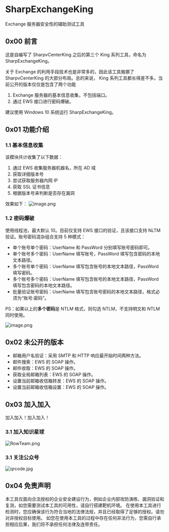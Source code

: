 # SharpExchangeKing
Exchange 服务器安全性的辅助测试工具


## 0x00 前言
这是自编写了 SharpvCenterKing 之后的第三个 King 系列工具，命名为 SharpExchangeKing。

关于 Exchange 的利用手段技术也是非常多的，因此该工具搬挪了 SharpvCenterKing 的大部分布局。总的来说， King 系列工具都长得差不多。当前公开的版本仅仅是包含了两个功能

1. Exchange 服务器的基本信息收集，不包括端口。
2. 通过 EWS 接口进行密码爆破。

建议使用 Windows 10 系统运行 SharpExchangeKing。
## 0x01 功能介绍
### 1.1 基本信息收集
该模块共计收集了以下数据：

1. 通过 EWS 收集服务器机器名，所在 AD 域
2. 获取详细版本号
3. 尝试获取服务器内网 IP
4. 获取 SSL 证书信息
5. 根据版本号来判断是否存在漏洞

效果如下：
![image.png](https://cdn.nlark.com/yuque/0/2023/png/22287830/1676642007959-898b8638-3d29-44aa-afd2-b27bfa3c5d47.png#averageHue=%23444341&clientId=uc2c0e25b-b1ba-4&from=paste&height=610&id=u3fab67f0&name=image.png&originHeight=610&originWidth=866&originalType=binary&ratio=1&rotation=0&showTitle=false&size=64384&status=done&style=none&taskId=ud4fbb82b-625c-49e0-9b9c-5818fcb94f3&title=&width=866)

### 1.2 密码爆破

使用线程池，最大默认 10。目前仅支持 EWS 接口的验证，且该接口支持 NLTM 验证。账号密码混杂组合支持 5 种模式：

- 单个账号单个密码：UserName 和 PassWord 分别填写账号密码即可。
- 单个账号多个密码：UserName 填写账号，PassWord 填写包含密码的本地文本路径。
- 多个账号单个密码：UserName 填写包含账号的本地文本路径，PassWord 填写密码。
- 多个账号多个密码：UserName 填写包含账号的本地文本路径，PassWord 填写包含密码的本地文本路径。
- 批量验证账号密码：UserName 填写包含账号密码的本地文本路径，格式必须为“账号:密码”。

PS：如果以上的**多个密码**是 NTLM 格式，则勾选 NTLM，不支持明文和 NTLM 同时使用。

![image.png](https://cdn.nlark.com/yuque/0/2023/png/22287830/1675492521551-b5bfcf3b-a719-4223-be9a-53b6e953fdf9.png#averageHue=%23716f6e&clientId=u39e2b50c-3852-4&from=paste&height=592&id=u093dcc36&name=image.png&originHeight=592&originWidth=857&originalType=binary&ratio=1&rotation=0&showTitle=false&size=60909&status=done&style=none&taskId=u893ef663-fb08-44ef-b772-1c4e23b56e5&title=&width=857)


## 0x02 未公开的版本

- 邮箱用户名验证：采用 SMTP 和 HTTP 响应最开始时间两种方法。
- 邮件搜索：EWS 的 SOAP 操作。
- 邮件收取：EWS 的 SOAP 操作。
- 获取全局邮箱列表：EWS 的 SOAP 操作。
- 设置当前邮箱收信箱转发：EWS 的 SOAP 操作。
- 设置当前邮箱收信箱设置：EWS 的 SOAP 操作。


## 0x03 加入加入
加入加入！加入加入！
### 3.1 加入知识星球

![RowTeam.png](https://cdn.nlark.com/yuque/0/2023/png/22287830/1676642752168-40e91f41-9bdb-462f-bfa1-a774663179b3.png#averageHue=%23eeeed0&clientId=ue0a4f1d3-95f3-4&from=paste&height=412&id=Ej6eo&name=RowTeam.png&originHeight=412&originWidth=750&originalType=binary&ratio=1&rotation=0&showTitle=false&size=27878&status=done&style=none&taskId=u328a741f-81ea-41bc-99ca-f8a8c8d7db8&title=&width=750) 
### 3.1 关注公众号
![qrcode.jpg](https://cdn.nlark.com/yuque/0/2023/jpeg/22287830/1676642752166-eae094e9-1c26-4800-94e1-f2969312d9ed.jpeg#averageHue=%239c9c9c&clientId=ue0a4f1d3-95f3-4&from=paste&height=258&id=AaPhh&name=qrcode.jpg&originHeight=258&originWidth=258&originalType=binary&ratio=1&rotation=0&showTitle=false&size=26910&status=done&style=none&taskId=ub11cc5ca-9f6c-47de-bee4-41de7ae933f&title=&width=258)


## 0x04 免责声明
本工具仅面向合法授权的企业安全建设行为，例如企业内部攻防演练、漏洞验证和复测，如您需要测试本工具的可用性，请自行搭建靶机环境。
在使用本工具进行检测时，您应确保该行为符合当地的法律法规，并且已经取得了足够的授权。请勿对非授权目标使用。
如您在使用本工具的过程中存在任何非法行为，您需自行承担相应后果，我们将不承担任何法律及连带责任。
